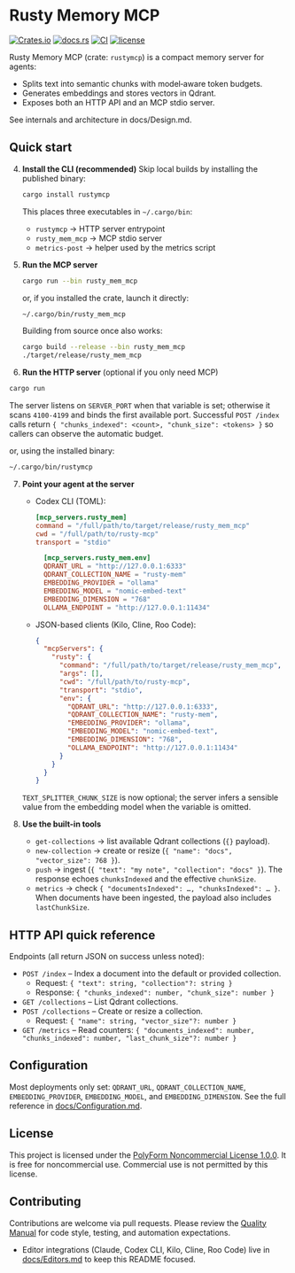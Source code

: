 # Rusty Memory MCP

[![Crates.io](https://img.shields.io/crates/v/rustymcp.svg?style=flat-square)](https://crates.io/crates/rustymcp)
[![docs.rs](https://docs.rs/rustymcp/badge.svg)](https://docs.rs/rustymcp)
[![CI](https://github.com/CaliLuke/rusty-mcp/actions/workflows/ci.yml/badge.svg)](https://github.com/CaliLuke/rusty-mcp/actions/workflows/ci.yml)
[![license](https://img.shields.io/badge/license-PolyForm%20Noncommercial-blue?style=flat-square)](LICENSE)

Rusty Memory MCP (crate: `rustymcp`) is a compact memory server for agents:

- Splits text into semantic chunks with model‑aware token budgets.
- Generates embeddings and stores vectors in Qdrant.
- Exposes both an HTTP API and an MCP stdio server.

See internals and architecture in docs/Design.md.

## Quick start

4. **Install the CLI (recommended)**
   Skip local builds by installing the published binary:

   ```bash
   cargo install rustymcp
   ```

   This places three executables in `~/.cargo/bin`:
   - `rustymcp` → HTTP server entrypoint
   - `rusty_mem_mcp` → MCP stdio server
   - `metrics-post` → helper used by the metrics script

5. **Run the MCP server**

   ```bash
   cargo run --bin rusty_mem_mcp
   ```

   or, if you installed the crate, launch it directly:

   ```bash
   ~/.cargo/bin/rusty_mem_mcp
   ```

   Building from source once also works:

   ```bash
   cargo build --release --bin rusty_mem_mcp
   ./target/release/rusty_mem_mcp
   ```

6. **Run the HTTP server** (optional if you only need MCP)

```bash
cargo run
```

The server listens on `SERVER_PORT` when that variable is set; otherwise it scans `4100-4199` and binds the first available port. Successful `POST /index` calls return `{ "chunks_indexed": <count>, "chunk_size": <tokens> }` so callers can observe the automatic budget.

or, using the installed binary:

```bash
~/.cargo/bin/rustymcp
```

7. **Point your agent at the server**
   - Codex CLI (TOML):

     ```toml
     [mcp_servers.rusty_mem]
     command = "/full/path/to/target/release/rusty_mem_mcp"
     cwd = "/full/path/to/rusty-mcp"
     transport = "stdio"

       [mcp_servers.rusty_mem.env]
       QDRANT_URL = "http://127.0.0.1:6333"
       QDRANT_COLLECTION_NAME = "rusty-mem"
       EMBEDDING_PROVIDER = "ollama"
       EMBEDDING_MODEL = "nomic-embed-text"
       EMBEDDING_DIMENSION = "768"
       OLLAMA_ENDPOINT = "http://127.0.0.1:11434"
     ```

   - JSON-based clients (Kilo, Cline, Roo Code):

     ```json
     {
       "mcpServers": {
         "rusty": {
           "command": "/full/path/to/target/release/rusty_mem_mcp",
           "args": [],
           "cwd": "/full/path/to/rusty-mcp",
           "transport": "stdio",
           "env": {
             "QDRANT_URL": "http://127.0.0.1:6333",
             "QDRANT_COLLECTION_NAME": "rusty-mem",
             "EMBEDDING_PROVIDER": "ollama",
             "EMBEDDING_MODEL": "nomic-embed-text",
             "EMBEDDING_DIMENSION": "768",
             "OLLAMA_ENDPOINT": "http://127.0.0.1:11434"
           }
         }
       }
     }
     ```

   `TEXT_SPLITTER_CHUNK_SIZE` is now optional; the server infers a sensible value from the embedding model when the variable is omitted.

8. **Use the built-in tools**
   - `get-collections` → list available Qdrant collections (`{}` payload).
   - `new-collection` → create or resize (`{ "name": "docs", "vector_size": 768 }`).
   - `push` → ingest (`{ "text": "my note", "collection": "docs" }`). The response echoes `chunksIndexed` and the effective `chunkSize`.
   - `metrics` → check `{ "documentsIndexed": …, "chunksIndexed": … }`.
     When documents have been ingested, the payload also includes `lastChunkSize`.

## HTTP API quick reference

Endpoints (all return JSON on success unless noted):

- `POST /index` – Index a document into the default or provided collection.
  - Request: `{ "text": string, "collection"?: string }`
  - Response: `{ "chunks_indexed": number, "chunk_size": number }`
- `GET /collections` – List Qdrant collections.
- `POST /collections` – Create or resize a collection.
  - Request: `{ "name": string, "vector_size"?: number }`
- `GET /metrics` – Read counters: `{ "documents_indexed": number, "chunks_indexed": number, "last_chunk_size"?: number }`

## Configuration

Most deployments only set: `QDRANT_URL`, `QDRANT_COLLECTION_NAME`, `EMBEDDING_PROVIDER`, `EMBEDDING_MODEL`, and `EMBEDDING_DIMENSION`. See the full reference in [docs/Configuration.md](docs/Configuration.md).

## License

This project is licensed under the [PolyForm Noncommercial License 1.0.0](LICENSE). It is free for noncommercial use. Commercial use is not permitted by this license.

## Contributing

Contributions are welcome via pull requests. Please review the [Quality Manual](docs/QUALITY_MANUAL.md) for code style, testing, and automation expectations.

- Editor integrations (Claude, Codex CLI, Kilo, Cline, Roo Code) live in [docs/Editors.md](docs/Editors.md) to keep this README focused.
